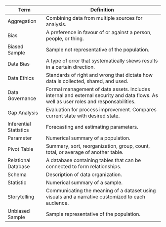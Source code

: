 | Term                   | Definition                                                                                                                            |
| ---------------------- | ------------------------------------------------------------------------------------------------------------------------------------- |
| Aggregation            | Combining data from multiple sources for analysis.                                                                                    |
| Bias                   | A preference in favour of or against a person, people, or thing.                                                                      |
| Biased Sample          | Sample not representative of the population.                                                                                          |
| Data Bias              | A type of error that systematically skews results in a certain direction.                                                             |
| Data Ethics            | Standards of right and wrong that dictate how data is collected, shared, and used.                                                    |
| Data Governance        | Formal management of data assets. Includes internal and external security and data flows. As well as user roles and responsabilities. |
| Gap Analysis           | Evaluation for process improvement. Compares current state with desired state.                                                        |
| Inferential Statistics | Forecasting and estimating parameters.                                                                                                |
| Parameter              | Numerical summary of a population.                                                                                                    |
| Pivot Table            | Summary, sort, reorganization, group, count, total, or average of another table.                                                      |
| Relational Database    | A database containing tables that can be connected to form relationships.                                                             |
| Schema                 | Description of data organization.                                                                                                     |
| Statistic              | Numerical summary of a sample.                                                                                                        |
| Storytelling           | Communicating the meaning of a dataset using visuals and a narrative customized to each audience.                                     |
| Unbiased Sample        | Sample representative of the population.                                                                                              |

